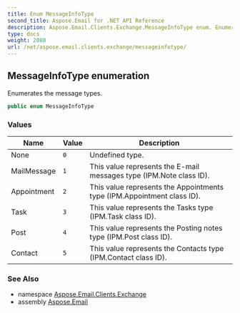 ```yaml
---
title: Enum MessageInfoType
second_title: Aspose.Email for .NET API Reference
description: Aspose.Email.Clients.Exchange.MessageInfoType enum. Enumerates the message types
type: docs
weight: 2080
url: /net/aspose.email.clients.exchange/messageinfotype/
---
```

## MessageInfoType enumeration

Enumerates the message types.

```csharp
public enum MessageInfoType
```

### Values

| Name | Value | Description |
| --- | --- | --- |
| None | `0` | Undefined type. |
| MailMessage | `1` | This value represents the E-mail messages type (IPM.Note class ID). |
| Appointment | `2` | This value represents the Appointments type (IPM.Appointment class ID). |
| Task | `3` | This value represents the Tasks type (IPM.Task class ID). |
| Post | `4` | This value represents the Posting notes type (IPM.Post class ID). |
| Contact | `5` | This value represents the Contacts type (IPM.Contact class ID). |

### See Also

* namespace [Aspose.Email.Clients.Exchange](../../aspose.email.clients.exchange/)
* assembly [Aspose.Email](../../)


